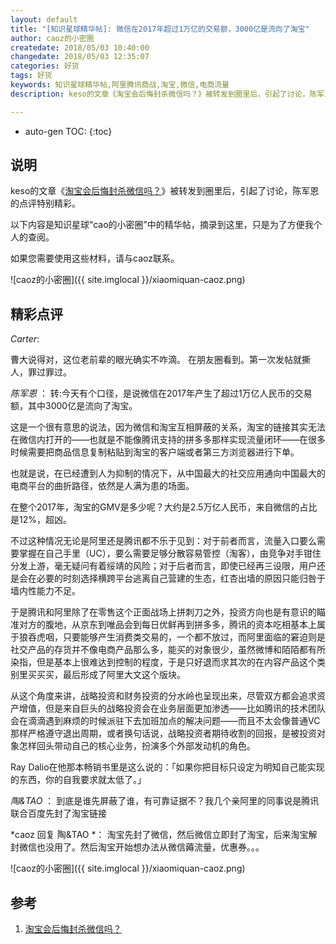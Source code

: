 ```yaml
---
layout: default
title: "[知识星球精华帖]: 微信在2017年超过1万亿的交易额，3000亿是流向了淘宝"
author: caoz的小密圈
createdate: 2018/05/03 10:40:00
changedate: 2018/05/03 12:35:07
categories: 好货
tags: 好货
keywords: 知识星球精华帖,阿里腾讯商战,淘宝,微信,电商流量
description: keso的文章《淘宝会后悔封杀微信吗？》被转发到圈里后，引起了讨论，陈军恩的点评特别精彩。

---
```


* auto-gen TOC:
{:toc}

## 说明

keso的文章《[淘宝会后悔封杀微信吗？][1]》被转发到圈里后，引起了讨论，陈军恩的点评特别精彩。

以下内容是知识星球“cao的小密圈”中的精华帖，摘录到这里，只是为了方便我个人的查阅。

如果您需要使用这些材料，请与caoz联系。

![caoz的小密圈]({{ site.imglocal }}/xiaomiquan-caoz.png) 

## 精彩点评

*Carter*:

曹大说得对，这位老前辈的眼光确实不咋滴。
在朋友圈看到。第一次发帖就撕人，罪过罪过。

*陈军恩* ： 转:今天有个口径，是说微信在2017年产生了超过1万亿人民币的交易额，其中3000亿是流向了淘宝。

这是一个很有意思的说法，因为微信和淘宝互相屏蔽的关系，淘宝的链接其实无法在微信内打开的——也就是不能像腾讯支持的拼多多那样实现流量闭环——在很多时候需要把商品信息复制粘贴到淘宝的客户端或者第三方浏览器进行下单。

也就是说，在已经遭到人为抑制的情况下，从中国最大的社交应用通向中国最大的电商平台的曲折路径，依然是人满为患的场面。

在整个2017年，淘宝的GMV是多少呢？大约是2.5万亿人民币，来自微信的占比是12%，超凶。

不过这种情况无论是阿里还是腾讯都不乐于见到：对于前者而言，流量入口要么需要掌握在自己手里（UC），要么需要足够分散容易管控（淘客），由竞争对手钳住分发上游，毫无疑问有着绥靖的风险；对于后者而言，即使已经再三设限，用户还是会在必要的时刻选择横跨平台逃离自己营建的生态，红杏出墙的原因只能归咎于墙内性能力不足。

于是腾讯和阿里除了在零售这个正面战场上拼刺刀之外，投资方向也是有意识的瞄准对方的腹地，从京东到唯品会到每日优鲜再到拼多多，腾讯的资本吃相基本上属于狼吞虎咽，只要能够产生消费类交易的，一个都不放过，而阿里面临的窘迫则是社交产品的存货并不像电商产品那么多，能买的对象很少，虽然微博和陌陌都有所染指，但是基本上很难达到控制的程度，于是只好退而求其次的在内容产品这个类别里买买买，最后形成了阿里大文这个版块。

从这个角度来讲，战略投资和财务投资的分水岭也呈现出来，尽管双方都会追求资产增值，但是来自巨头的战略投资会在业务层面更加渗透——比如腾讯的技术团队会在滴滴遇到麻烦的时候派驻下去加班加点的解决问题——而且不太会像普通VC那样严格遵守退出周期，或者换句话说，战略投资者期待收割的回报，是被投资对象怎样回头带动自己的核心业务，扮演多个外部发动机的角色。

Ray Dalio在他那本畅销书里是这么说的：「如果你把目标只设定为明知自己能实现的东西，你的自我要求就太低了。」

*陶&TAO* ： 到底是谁先屏蔽了谁，有可靠证据不？我几个亲阿里的同事说是腾讯联合百度先封了淘宝链接

*caoz 回复 陶&TAO *： 淘宝先封了微信，然后微信立即封了淘宝，后来淘宝解封微信也没用了。然后淘宝开始想办法从微信薅流量，优惠券。。。

![caoz的小密圈]({{ site.imglocal }}/xiaomiquan-caoz.png) 

## 参考

1. [淘宝会后悔封杀微信吗？][1]

[1]: https://mp.weixin.qq.com/s/4bDWU6G4FTY-jgnSDavI8w  "淘宝会后悔封杀微信吗？" 

